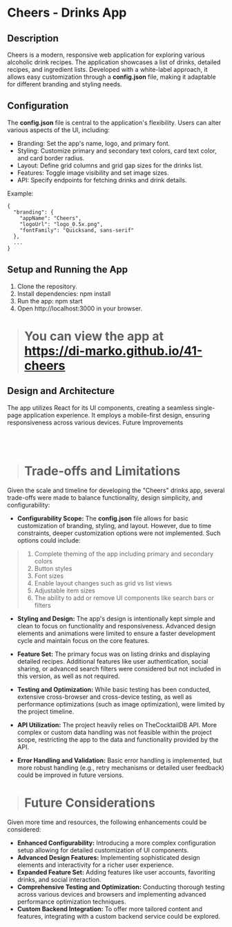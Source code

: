 # Cheers - Drinks App

## Description
Cheers is a modern, responsive web application for exploring various alcoholic drink recipes. The application showcases a list of drinks, detailed recipes, and ingredient lists. Developed with a white-label approach, it allows easy customization through a **config.json** file, making it adaptable for different branding and styling needs.

## Configuration
The **config.json** file is central to the application's flexibility. Users can alter various aspects of the UI, including:

- Branding: Set the app's name, logo, and primary font.
- Styling: Customize primary and secondary text colors, card text color, and card border radius.
- Layout: Define grid columns and grid gap sizes for the drinks list.
- Features: Toggle image visibility and set image sizes.
- API: Specify endpoints for fetching drinks and drink details.

Example:

```
{
  "branding": {
    "appName": "Cheers",
    "logoUrl": "logo_0.5x.png",
    "fontFamily": "Quicksand, sans-serif"
  },
  ...
}
```

## Setup and Running the App

1. Clone the repository.
2. Install dependencies: npm install
3. Run the app: npm start
4. Open http://localhost:3000 in your browser.

> # You can view the app at https://di-marko.github.io/41-cheers

## Design and Architecture

The app utilizes React for its UI components, creating a seamless single-page application experience. It employs a mobile-first design, ensuring responsiveness across various devices.
Future Improvements

<br>
<br>


> # Trade-offs and Limitations

Given the scale and timeline for developing the "Cheers" drinks app, several trade-offs were made to balance functionality, design simplicity, and configurability:

- **Configurability Scope:** The __config.json__ file allows for basic customization of branding, styling, and layout. However, due to time constraints, deeper customization options were not implemented. Such options could include:
> 1. Complete theming of the app including primary and secondary colors
> 2. Button styles
> 3. Font sizes
> 4. Enable layout changes such as grid vs list views
> 5. Adjustable item sizes
> 6. The ability to add or remove UI components like search bars or filters

- **Styling and Design:** The app's design is intentionally kept simple and clean to focus on functionality and responsiveness. Advanced design elements and animations were limited to ensure a faster development cycle and maintain focus on the core features.

- **Feature Set:** The primary focus was on listing drinks and displaying detailed recipes. Additional features like user authentication, social sharing, or advanced search filters were considered but not included in this version, as well as not required.

- **Testing and Optimization:** While basic testing has been conducted, extensive cross-browser and cross-device testing, as well as performance optimizations (such as image optimization), were limited by the project timeline.

- **API Utilization:** The project heavily relies on TheCocktailDB API. More complex or custom data handling was not feasible within the project scope, restricting the app to the data and functionality provided by the API.

- **Error Handling and Validation:** Basic error handling is implemented, but more robust handling (e.g., retry mechanisms or detailed user feedback) could be improved in future versions.

> # Future Considerations

Given more time and resources, the following enhancements could be considered:

- **Enhanced Configurability:** Introducing a more complex configuration setup allowing for detailed customization of UI components.
- **Advanced Design Features:** Implementing sophisticated design elements and interactivity for a richer user experience.
- **Expanded Feature Set:** Adding features like user accounts, favoriting drinks, and social interaction.
- **Comprehensive Testing and Optimization:** Conducting thorough testing across various devices and browsers and implementing advanced performance optimization techniques.
- **Custom Backend Integration:** To offer more tailored content and features, integrating with a custom backend service could be explored.